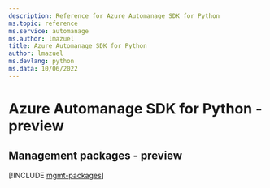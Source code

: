 ```yaml
---
description: Reference for Azure Automanage SDK for Python
ms.topic: reference
ms.service: automanage
ms.author: lmazuel
title: Azure Automanage SDK for Python
author: lmazuel
ms.devlang: python
ms.data: 10/06/2022
---
```

# Azure Automanage SDK for Python - preview

## Management packages - preview
[!INCLUDE [mgmt-packages](automanage-mgmt-index.md)]